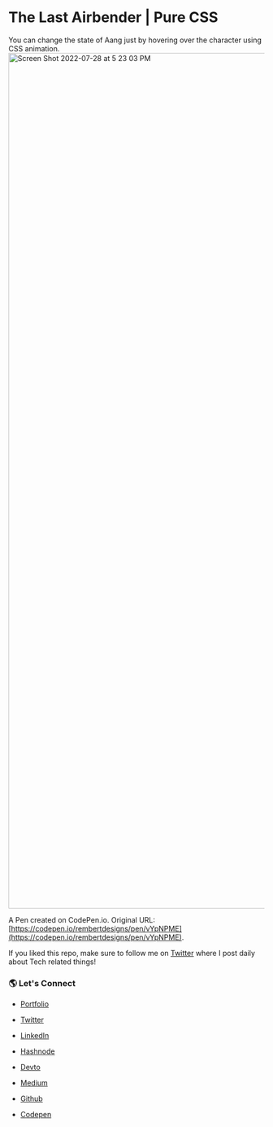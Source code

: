 # The Last Airbender | Pure CSS

You can change the state of Aang just by hovering over the character using CSS animation.
<img width="1681" alt="Screen Shot 2022-07-28 at 5 23 03 PM" src="https://user-images.githubusercontent.com/105387636/181640094-86f777a5-4ea8-4f02-a23e-37e8cc59e52f.png">


A Pen created on CodePen.io. Original URL: [https://codepen.io/rembertdesigns/pen/vYpNPME](https://codepen.io/rembertdesigns/pen/vYpNPME).

If you liked this repo, make sure to follow me on [Twitter](https://twitter.com/RembertDesigns) where I post daily about Tech related things!

### 🌎 Let's Connect

- [Portfolio](https://www.rembertdesigns.co/)

- [Twitter](https://twitter.com/RembertDesigns)

- [LinkedIn](https://www.linkedin.com/in/rrembert/)

- [Hashnode](https://rembertdesigns.hashnode.dev/)

- [Devto](https://dev.to/rembertdesigns)

- [Medium](https://medium.com/@rembertdesigns)

- [Github](https://github.com/rembertdesigns)

- [Codepen](https://codepen.io/rembertdesigns)
